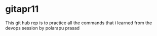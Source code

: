 # gitapr11
This git hub rep is to practice all the commands that i learned from the devops session by polarapu prasad
